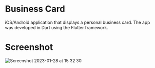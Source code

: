 # Business Card

iOS/Android application that displays a personal business card. The app was developed in Dart using the Flutter framework. 

# Screenshot

![Screenshot 2023-01-28 at 15 32 30](https://user-images.githubusercontent.com/90746623/215292177-e1571ecd-a0c0-4e66-bac2-dbf43d81008b.png)
